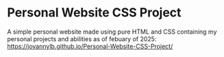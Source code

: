 # Personal Website CSS Project
  A simple personal website made using pure HTML and CSS containing my personal projects and abilities as of febuary of 2025: https://jovannylb.github.io/Personal-Website-CSS-Project/
